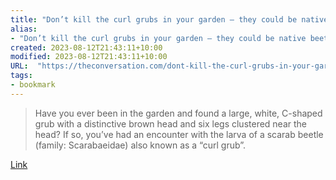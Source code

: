 ```yaml
---
title: "Don’t kill the curl grubs in your garden – they could be native beetle babies"
alias:
- "Don’t kill the curl grubs in your garden – they could be native beetle babies"
created: 2023-08-12T21:43:11+10:00
modified: 2023-08-12T21:43:11+10:00
URL:  "https://theconversation.com/dont-kill-the-curl-grubs-in-your-garden-they-could-be-native-beetle-babies-191771#Echobox=1674437997"
tags:
- bookmark
---
```


> Have you ever been in the garden and found a large, white, C-shaped grub with a distinctive brown head and six legs clustered near the head? If so, you’ve had an encounter with the larva of a scarab beetle (family: Scarabaeidae) also known as a “curl grub”.

[Link](https://theconversation.com/dont-kill-the-curl-grubs-in-your-garden-they-could-be-native-beetle-babies-191771#Echobox=1674437997)